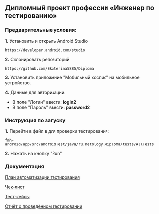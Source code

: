 
## **Дипломный проект профессии «Инженер по тестированию»**


### **Предварительные условия:**
**1.** Установить и открыть Android Studio 
      
    https://developer.android.com/studio 
  
**2.** Склонировать репозиторий

    https://github.com/Ekaterina5885/Diploma   
 
**3.**  Установить приложение "Мобильный хоспис" на мобильное устройство.

**4.** Данные для авторизации: 
- В поле "Логин" ввести: **login2**   
- В поле "Пароль" ввести: **password2**

### **Инструкция по запуску**

**1.** Перейти в файл в для проверки тестирования:    

    fmh-android/app/src/androidTest/java/ru.netology.diploma/tests/AllTests

  

**2.** Нажать на кнопку "Run"


### **Документация**

[План автоматизации тестирования](https://github.com/Ekaterina5885/Diploma/blob/master/Plan.md)

[Чек-лист]()

[Тест-кейсы](https://github.com/Ekaterina5885/Diploma/blob/master/Cases.xlsx)

[Отчёт о проведённом тестировании]()
